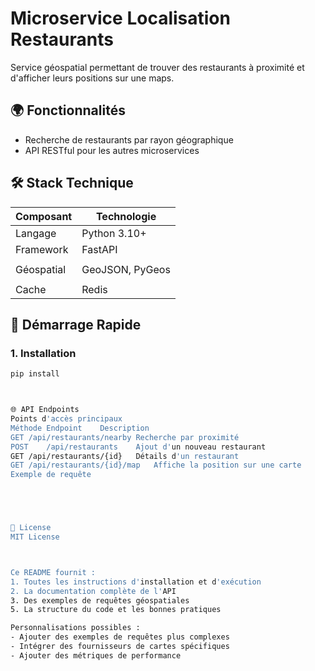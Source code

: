 # Microservice Localisation Restaurants

Service géospatial permettant de trouver des restaurants à proximité et d'afficher leurs positions sur une maps.

## 🌍 Fonctionnalités
- Recherche de restaurants par rayon géographique
- API RESTful pour les autres microservices

## 🛠 Stack Technique
| Composant          | Technologie           |
|--------------------|-----------------------|
| Langage            | Python 3.10+          |
| Framework          | FastAPI               |
|    |  |
| Géospatial         | GeoJSON, PyGeos       |
|       |     |
| Cache              | Redis                 |

## 🚀 Démarrage Rapide

### 1. Installation
```bash
pip install 



🌐 API Endpoints
Points d'accès principaux
Méthode	Endpoint	Description
GET	/api/restaurants/nearby	Recherche par proximité
POST	/api/restaurants	Ajout d'un nouveau restaurant
GET	/api/restaurants/{id}	Détails d'un restaurant
GET	/api/restaurants/{id}/map	Affiche la position sur une carte
Exemple de requête





📄 License
MIT License



Ce README fournit :
1. Toutes les instructions d'installation et d'exécution
2. La documentation complète de l'API
3. Des exemples de requêtes géospatiales
5. La structure du code et les bonnes pratiques

Personnalisations possibles :
- Ajouter des exemples de requêtes plus complexes
- Intégrer des fournisseurs de cartes spécifiques 
- Ajouter des métriques de performance